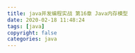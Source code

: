 ```yaml
---
title: java并发编程实战 第16章 Java内存模型
date: 2020-02-18 11:48:24
tags: [java]
copyright: false
categories: java
---
```


